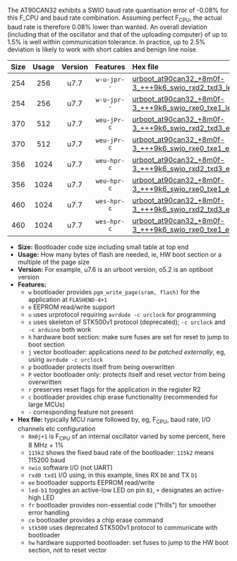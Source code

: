The AT90CAN32 exhibits a SWIO baud rate quantisation error of -0.08% for this F_CPU and baud rate combination. Assuming perfect F<sub>CPU</sub>, the actual baud rate is therefore 0.08% lower than wanted. An overall deviation (including that of the oscillator and that of the uploading computer) of up to 1.5% is well within communication tolerance. In practice, up to 2.5% deviation is likely to work with short cables and benign line noise.

|Size|Usage|Version|Features|Hex file|
|:-:|:-:|:-:|:-:|:--|
|254|256|u7.7|`w-u-jpr--`|[urboot_at90can32_+8m0f-3_+++9k6_swio_rxd2_txd3_led+b5.hex](https://raw.githubusercontent.com/stefanrueger/urboot.hex/main/cores/megacore/at90can32/internal_oscillator/fcpu_+8m0f-3/br_+++9k6/urboot_at90can32_+8m0f-3_+++9k6_swio_rxd2_txd3_led+b5.hex)|
|254|256|u7.7|`w-u-jpr--`|[urboot_at90can32_+8m0f-3_+++9k6_swio_rxe0_txe1_led+b5.hex](https://raw.githubusercontent.com/stefanrueger/urboot.hex/main/cores/megacore/at90can32/internal_oscillator/fcpu_+8m0f-3/br_+++9k6/urboot_at90can32_+8m0f-3_+++9k6_swio_rxe0_txe1_led+b5.hex)|
|370|512|u7.7|`weu-jPr-c`|[urboot_at90can32_+8m0f-3_+++9k6_swio_rxd2_txd3_ee_led+b5_fr_ce.hex](https://raw.githubusercontent.com/stefanrueger/urboot.hex/main/cores/megacore/at90can32/internal_oscillator/fcpu_+8m0f-3/br_+++9k6/urboot_at90can32_+8m0f-3_+++9k6_swio_rxd2_txd3_ee_led+b5_fr_ce.hex)|
|370|512|u7.7|`weu-jPr-c`|[urboot_at90can32_+8m0f-3_+++9k6_swio_rxe0_txe1_ee_led+b5_fr_ce.hex](https://raw.githubusercontent.com/stefanrueger/urboot.hex/main/cores/megacore/at90can32/internal_oscillator/fcpu_+8m0f-3/br_+++9k6/urboot_at90can32_+8m0f-3_+++9k6_swio_rxe0_txe1_ee_led+b5_fr_ce.hex)|
|356|1024|u7.7|`weu-hpr-c`|[urboot_at90can32_+8m0f-3_+++9k6_swio_rxd2_txd3_ee_led+b5_fr_ce_hw.hex](https://raw.githubusercontent.com/stefanrueger/urboot.hex/main/cores/megacore/at90can32/internal_oscillator/fcpu_+8m0f-3/br_+++9k6/urboot_at90can32_+8m0f-3_+++9k6_swio_rxd2_txd3_ee_led+b5_fr_ce_hw.hex)|
|356|1024|u7.7|`weu-hpr-c`|[urboot_at90can32_+8m0f-3_+++9k6_swio_rxe0_txe1_ee_led+b5_fr_ce_hw.hex](https://raw.githubusercontent.com/stefanrueger/urboot.hex/main/cores/megacore/at90can32/internal_oscillator/fcpu_+8m0f-3/br_+++9k6/urboot_at90can32_+8m0f-3_+++9k6_swio_rxe0_txe1_ee_led+b5_fr_ce_hw.hex)|
|460|1024|u7.7|`wes-hpr-c`|[urboot_at90can32_+8m0f-3_+++9k6_swio_rxd2_txd3_ee_led+b5_fr_ce_stk500_hw.hex](https://raw.githubusercontent.com/stefanrueger/urboot.hex/main/cores/megacore/at90can32/internal_oscillator/fcpu_+8m0f-3/br_+++9k6/urboot_at90can32_+8m0f-3_+++9k6_swio_rxd2_txd3_ee_led+b5_fr_ce_stk500_hw.hex)|
|460|1024|u7.7|`wes-hpr-c`|[urboot_at90can32_+8m0f-3_+++9k6_swio_rxe0_txe1_ee_led+b5_fr_ce_stk500_hw.hex](https://raw.githubusercontent.com/stefanrueger/urboot.hex/main/cores/megacore/at90can32/internal_oscillator/fcpu_+8m0f-3/br_+++9k6/urboot_at90can32_+8m0f-3_+++9k6_swio_rxe0_txe1_ee_led+b5_fr_ce_stk500_hw.hex)|

- **Size:** Bootloader code size including small table at top end
- **Usage:** How many bytes of flash are needed, ie, HW boot section or a multiple of the page size
- **Version:** For example, u7.6 is an urboot version, o5.2 is an optiboot version
- **Features:**
  + `w` bootloader provides `pgm_write_page(sram, flash)` for the application at `FLASHEND-4+1`
  + `e` EEPROM read/write support
  + `u` uses urprotocol requiring `avrdude -c urclock` for programming
  + `s` uses skeleton of STK500v1 protocol (deprecated); `-c urclock` and `-c arduino` both work
  + `h` hardware boot section: make sure fuses are set for reset to jump to boot section
  + `j` vector bootloader: applications *need to be patched externally*, eg, using `avrdude -c urclock`
  + `p` bootloader protects itself from being overwritten
  + `P` vector bootloader only: protects itself and reset vector from being overwritten
  + `r` preserves reset flags for the application in the register R2
  + `c` bootloader provides chip erase functionality (recommended for large MCUs)
  + `-` corresponding feature not present
- **Hex file:** typically MCU name followed by, eg, F<sub>CPU</sub>, baud rate, I/O channels etc configuration
  + `8m0j+1` is F<sub>CPU</sub> of an internal oscillator varied by some percent, here 8 MHz + 1%
  + `115k2` shows the fixed baud rate of the bootloader: `115k2` means 115200 baud
  + `swio` software I/O (not UART)
  + `rxd0 txd1` I/O using, in this example, lines RX `D0` and TX `D1`
  + `ee` bootloader supports EEPROM read/write
  + `led-b1` toggles an active-low LED on pin `B1`, `+` designates an active-high LED
  + `fr` bootloader provides non-essential code ("frills") for smoother error handling
  + `ce` bootloader provides a chip erase command
  + `stk500` uses deprecated STK500v1 protocol to communicate with bootloader
  + `hw` hardware supported bootloader: set fuses to jump to the HW boot section, not to reset vector
